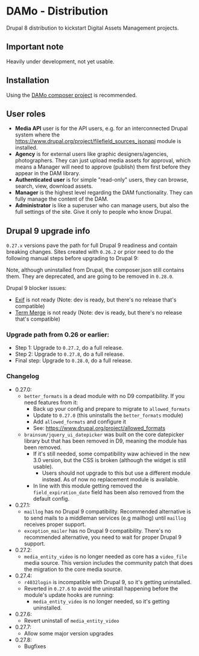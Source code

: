 # DAMo - Distribution

Drupal 8 distribution to kickstart Digital Assets Management projects.

## Important note

Heavily under development, not yet usable.

## Installation

Using the [DAMo composer project](https://github.com/brainsum/damo-project) is recommended.

## User roles

* **Media API** user is for the API users, e.g. for an interconnected Drupal system where the https://www.drupal.org/project/filefield_sources_jsonapi module is installed.
* **Agency** is for external users like graphic designers/agencies, photographers. They can just upload media assets for approval, which means a Manager will need to approve (publish) them first before they appear in the DAM library.
* **Authenticated user** is for simple "read-only" users, they can browse, search, view, download assets.
* **Manager** is the highest level regarding the DAM functionality. They can fully manage the content of the DAM.
* **Administrator** is like a superuser who can manage users, but also the full settings of the site. Give it only to people who know Drupal.

## Drupal 9 upgrade info

`0.27.x` versions pave the path for full Drupal 9 readiness and contain breaking changes.
Sites created with `0.26.2` or prior need to do the following manual steps before upgrading to Drupal 9:

Note, although uninstalled from Drupal, the composer.json still contains them. They are deprecated, and are going to be removed in `0.28.0`.

Drupal 9 blocker issues:
- [Exif](https://www.drupal.org/project/exif) is not ready (Note: dev is ready, but there's no release that's compatible)
- [Term Merge](https://www.drupal.org/project/term_merge) is not ready (Note: dev is ready, but there's no release that's compatible)

### Upgrade path from 0.26 or earlier:
- Step 1: Upgrade to `0.27.2`, do a full release.
- Step 2: Upgrade to `0.27.8`, do a full release.
- Final step: Upgrade to `0.28.0`, do a full release.

### Changelog

- 0.27.0:
    - `better_formats` is a dead module with no D9 compatibility. If you need features from it:
        - Back up your config and prepare to migrate to `allowed_formats`
        - Update to `0.27.0` (this uninstalls the `better_formats` module)
        - Add `allowed_formats` and configure it
        - See: <https://www.drupal.org/project/allowed_formats>
    - `brainsum/jquery_ui_datepicker` was built on the core datepicker library but that has been removed in D9, meaning the module has been removed.
        - If it's still needed, some compatibility waw achieved in the new 3.0 version, but the CSS is broken (although the widget is still usable).
            - Users should not upgrade to this but use a different module instead. As of now no replacement module is available. 
        - In line with this module getting removed the `field_expiration_date` field has been also removed from the default config.     
- 0.27.1:
    - `maillog` has no Drupal 9 compatibility. Recommended alternative is to send mails to a middleman services (e.g mailhog) until `maillog` receives proper support.
    - `exception_mailer` has no Drupal 9 compatibility. There's no recommended alternative, you need to wait for proper Drupal 9 support.
- 0.27.2:
    - `media_entity_video` is no longer needed as core has a `video_file` media source. This version includes the community patch that does the migration to the core media source.
- 0.27.4:
   - `r4032login` is incompatible with Drupal 9, so it's getting uninstalled.
   - Reverted in `0.27.6` to avoid the uninstall happening before the module's update hooks are running:
        - `media_entity_video` is no longer needed, so it's getting uninstalled.
- 0.27.6:
   - Revert uninstall of `media_entity_video`
- 0.27.7:
   - Allow some major version upgrades
- 0.27.8:
   - Bugfixes
